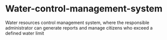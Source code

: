 # Water-control-management-system
Water resources control management system, where the responsible administrator can generate reports and manage citizens who exceed a defined water limit
